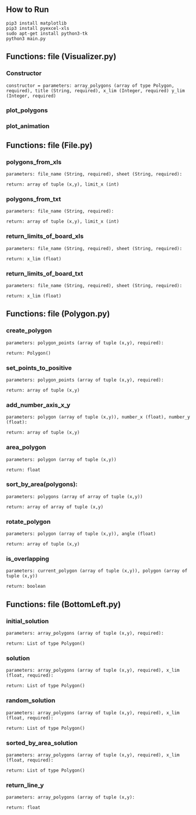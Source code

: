 ## How to Run
```
pip3 install matplotlib
pip3 install pyexcel-xls
sudo apt-get install python3-tk
python3 main.py
```
## Functions: file (Visualizer.py)

### Constructor
`
constructor = parameters: array_polygons (array of type Polygon, required), title (String, required), x_lim (Integer, required) y_lim (Integer, required)
`

### plot_polygons

### plot_animation

## Functions: file (File.py)
###  polygons_from_xls
`
parameters: file_name (String, required), sheet (String, required):
`

`
return: array of tuple (x,y), limit_x (int)
`

###  polygons_from_txt
`
parameters: file_name (String, required):
`

`
return: array of tuple (x,y), limit_x (int)
`

###  return_limits_of_board_xls
`
parameters: file_name (String, required), sheet (String, required):
`

`
return: x_lim (float)
`

###  return_limits_of_board_txt
`
parameters: file_name (String, required), sheet (String, required):
`

`
return: x_lim (float)
`
## Functions: file (Polygon.py)
### create_polygon
`
parameters: polygon_points (array of tuple (x,y), required):
`

`
return: Polygon()
`

### set_points_to_positive
`
parameters: polygon_points (array of tuple (x,y), required):
`

`
return: array of tuple (x,y)
`

### add_number_axis_x_y
`
parameters: polygon (array of tuple (x,y)), number_x (float), number_y (float):
`

`
return: array of tuple (x,y)
`

### area_polygon
`
parameters: polygon (array of tuple (x,y))
`

`
return: float
`

### sort_by_area(polygons):
`
parameters: polygons (array of array of tuple (x,y))
`

`
return: array of array of tuple (x,y)
`

### rotate_polygon
`
parameters: polygon (array of tuple (x,y)), angle (float)
`

`
return: array of tuple (x,y)
`

### is_overlapping
`
parameters: current_polygon (array of tuple (x,y)), polygon (array of tuple (x,y))
`

`
return: boolean
`


## Functions: file (BottomLeft.py)
### initial_solution
`
parameters: array_polygons (array of tuple (x,y), required):
`

`
return: List of type Polygon()
`
### solution
`
parameters: array_polygons (array of tuple (x,y), required), x_lim (float, required):
`

`
return: List of type Polygon()
`

### random_solution
`
parameters: array_polygons (array of tuple (x,y), required), x_lim (float, required):
`

`
return: List of type Polygon()
`
### sorted_by_area_solution
`
parameters: array_polygons (array of tuple (x,y), required), x_lim (float, required):
`

`
return: List of type Polygon()
`
### return_line_y
`
parameters: array_polygons (array of tuple (x,y):
`

`
return: float
`